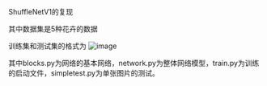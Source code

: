 ShuffleNetV1的复现

其中数据集是5种花卉的数据


训练集和测试集的格式为
![image](https://github.com/user-attachments/assets/1886f21b-d208-4cdc-a3cd-4e9a97613a02)

其中blocks.py为网络的基本网络，network.py为整体网络模型，train.py为训练的启动文件，simpletest.py为单张图片的测试。
